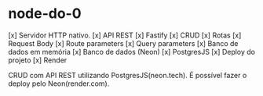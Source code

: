 # node-do-0
[x] Servidor HTTP nativo.
[x] API REST
  [x] Fastify
  [x] CRUD
    [x] Rotas
    [x] Request Body
    [x] Route parameters
    [x] Query parameters
  [x] Banco de dados em memória
  [x] Banco de dados (Neon)
    [x] PostgresJS
[x] Deploy do projeto
  [x] Render
  
CRUD com API REST utilizando PostgresJS(neon.tech).
É possível fazer o deploy pelo Neon(render.com).
